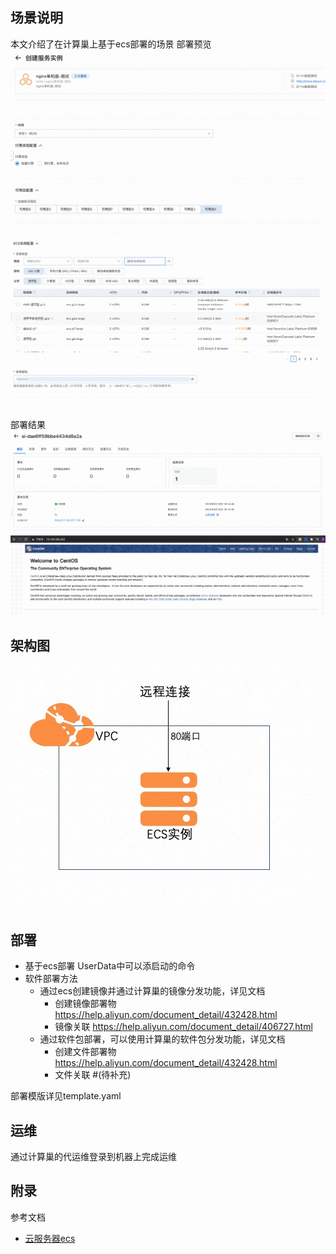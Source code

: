 ## 场景说明
本文介绍了在计算巢上基于ecs部署的场景
部署预览
![img_1.png](img_1.png)
![img_2.png](img_2.png)

部署结果
![img_3.png](img_3.png)
![img.png](img.png)

## 架构图
![architecture.jpg](architecture.jpg)

## 部署
* 基于ecs部署 UserData中可以添启动的命令
* 软件部署方法
   * 通过ecs创建镜像并通过计算巢的镜像分发功能，详见文档
      * 创建镜像部署物 https://help.aliyun.com/document_detail/432428.html
      * 镜像关联 https://help.aliyun.com/document_detail/406727.html
   * 通过软件包部署，可以使用计算巢的软件包分发功能，详见文档
      * 创建文件部署物 https://help.aliyun.com/document_detail/432428.html
      * 文件关联 #(待补充)

部署模版详见template.yaml

## 运维

通过计算巢的代运维登录到机器上完成运维

## 附录

参考文档
* [云服务器ecs](https://ros.console.aliyun.com/resourceType/ALIYUN::ECS::InstanceGroup)
